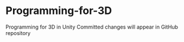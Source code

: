 # Programming-for-3D
Programming for 3D in Unity
Committed changes will appear in GitHub repository
